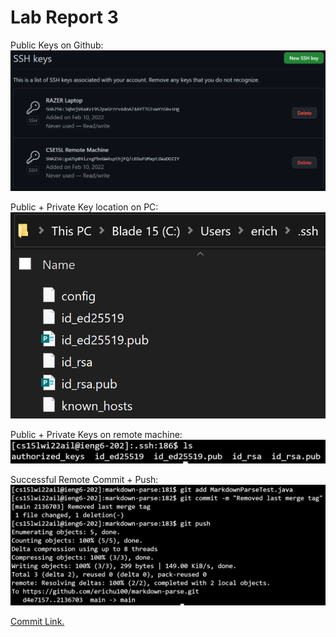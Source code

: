 # Lab Report 3
Public Keys on Github:
![Github Keys](githubKeys.PNG)

Public + Private Key location on PC:
![PC Keys](razerKeys.PNG)

Public + Private Keys on remote machine:
![Remote Keys](remoteKeys.PNG)

Successful Remote Commit + Push:
![Remote Push](remotePush.PNG)

[Commit Link.](https://github.com/erichu100/markdown-parse/commit/2136703714a308a3b51657d5bd83c3f9f846fa1e)